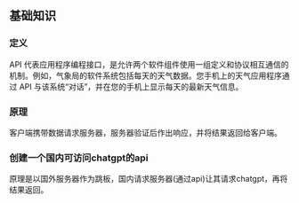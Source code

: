 ## 基础知识

### 定义

API 代表应用程序编程接口，是允许两个软件组件使用一组定义和协议相互通信的机制。例如，气象局的软件系统包括每天的天气数据。您手机上的天气应用程序通过 API 与该系统“对话”，并在您的手机上显示每天的最新天气信息。

### 原理

客户端携带数据请求服务器，服务器验证后作出响应，并将结果返回给客户端。


### 创建一个国内可访问chatgpt的api

原理是以国外服务器作为跳板，国内请求服务器(通过api)让其请求chatgpt，再将结果返回。
